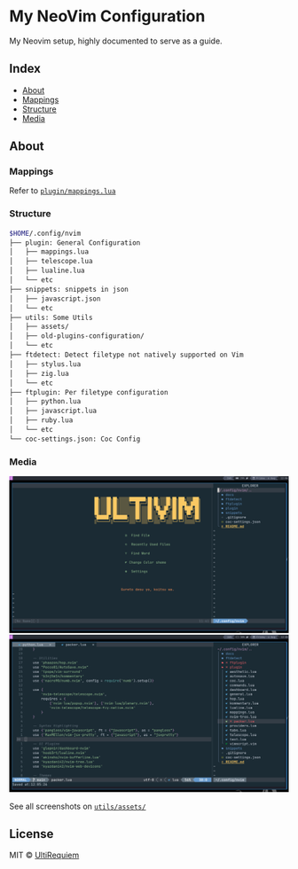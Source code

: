 # My NeoVim Configuration

My Neovim setup, highly documented to serve as a guide.

## Index

- [About](#About)
- [Mappings](#Mappings)
- [Structure](#Structure)
- [Media](#Media)

## About

### Mappings

Refer to [`plugin/mappings.lua`](./plugin/mappings.lua)

### Structure

```bash
$HOME/.config/nvim
├── plugin: General Configuration
│   ├── mappings.lua
│   ├── telescope.lua
│   ├── lualine.lua
│   └── etc
├── snippets: snippets in json
│   ├── javascript.json
│   └── etc
├── utils: Some Utils
│   ├── assets/
│   ├── old-plugins-configuration/
│   └── etc
├── ftdetect: Detect filetype not natively supported on Vim
│   ├── stylus.lua
│   ├── zig.lua
│   └── etc
├── ftplugin: Per filetype configuration
│   ├── python.lua
│   ├── javascript.lua
│   ├── ruby.lua
│   └── etc
└── coc-settings.json: Coc Config
```

### Media

![Dashboard Screenshot](./utils/assets/dashboard.png)
![Text Editor Screenshot](./utils/assets/text-editing.png)

See all screenshots on [`utils/assets/`](./utils/assets)

## License

MIT © [UltiRequiem](https://github.com/UltiRequiem)
